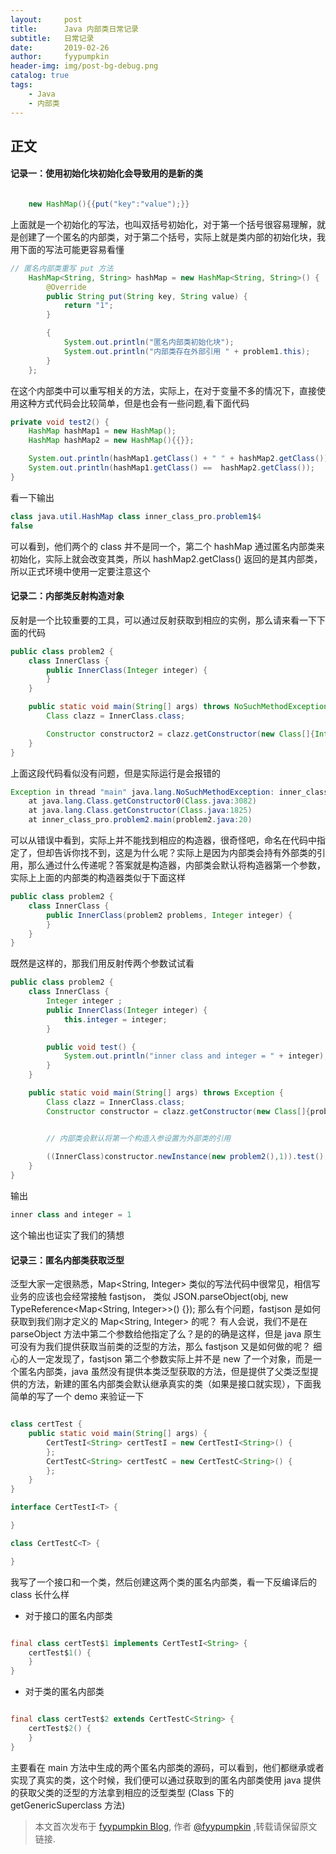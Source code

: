 ```yaml
---
layout:     post
title:      Java 内部类日常记录
subtitle:   日常记录
date:       2019-02-26
author:     fyypumpkin
header-img: img/post-bg-debug.png
catalog: true
tags:
    - Java
    - 内部类
---
```


## 正文

#### 记录一：使用初始化块初始化会导致用的是新的类

```java

    new HashMap(){{put("key":"value");}}

```

上面就是一个初始化的写法，也叫双括号初始化，对于第一个括号很容易理解，就是创建了一个匿名的内部类，对于第二个括号，实际上就是类内部的初始化块，我用下面的写法可能更容易看懂

```java
// 匿名内部类重写 put 方法
    HashMap<String, String> hashMap = new HashMap<String, String>() {
        @Override
        public String put(String key, String value) {
            return "1";
        }

        {
            System.out.println("匿名内部类初始化块");
            System.out.println("内部类存在外部引用 " + problem1.this);
        }
    };
```

在这个内部类中可以重写相关的方法，实际上，在对于变量不多的情况下，直接使用这种方式代码会比较简单，但是也会有一些问题,看下面代码

```java
private void test2() {
    HashMap hashMap1 = new HashMap();
    HashMap hashMap2 = new HashMap(){{}};

    System.out.println(hashMap1.getClass() + " " + hashMap2.getClass());
    System.out.println(hashMap1.getClass() ==  hashMap2.getClass());
}
```

看一下输出

```java
class java.util.HashMap class inner_class_pro.problem1$4
false
```

可以看到，他们两个的 class 并不是同一个，第二个 hashMap 通过匿名内部类来初始化，实际上就会改变其类，所以 hashMap2.getClass() 返回的是其内部类，所以正式环境中使用一定要注意这个

#### 记录二：内部类反射构造对象

反射是一个比较重要的工具，可以通过反射获取到相应的实例，那么请来看一下下面的代码

```java
public class problem2 {
    class InnerClass {
        public InnerClass(Integer integer) {
        }
    }

    public static void main(String[] args) throws NoSuchMethodException {
        Class clazz = InnerClass.class;

        Constructor constructor2 = clazz.getConstructor(new Class[]{Integer.class});
    }
}
```

上面这段代码看似没有问题，但是实际运行是会报错的

```java
Exception in thread "main" java.lang.NoSuchMethodException: inner_class_pro.problem2$InnerClass.<init>(java.lang.Integer)
	at java.lang.Class.getConstructor0(Class.java:3082)
	at java.lang.Class.getConstructor(Class.java:1825)
	at inner_class_pro.problem2.main(problem2.java:20)
```

可以从错误中看到，实际上并不能找到相应的构造器，很奇怪吧，命名在代码中指定了，但却告诉你找不到，这是为什么呢？实际上是因为内部类会持有外部类的引用，那么通过什么传递呢？答案就是构造器，内部类会默认将构造器第一个参数，实际上上面的内部类的构造器类似于下面这样

```java
public class problem2 {
    class InnerClass {
        public InnerClass(problem2 problems, Integer integer) {
        }
    }
}
```

既然是这样的，那我们用反射传两个参数试试看

```java
public class problem2 {
    class InnerClass {
        Integer integer ;
        public InnerClass(Integer integer) {
            this.integer = integer;
        }

        public void test() {
            System.out.println("inner class and integer = " + integer);
        }
    }

    public static void main(String[] args) throws Exception {
        Class clazz = InnerClass.class;
        Constructor constructor = clazz.getConstructor(new Class[]{problem2.class, Integer.class});


        // 内部类会默认将第一个构造入参设置为外部类的引用
        
        ((InnerClass)constructor.newInstance(new problem2(),1)).test();
    }
}

```

输出

```java
inner class and integer = 1
```

这个输出也证实了我们的猜想

#### 记录三：匿名内部类获取泛型

泛型大家一定很熟悉，Map<String, Integer> 类似的写法代码中很常见，相信写业务的应该也会经常接触 fastjson， 类似 JSON.parseObject(obj, new TypeReference<Map<String, Integer>>() {});
那么有个问题，fastjson 是如何获取到我们刚才定义的 Map<String, Integer> 的呢？ 有人会说，我们不是在 parseObject 方法中第二个参数给他指定了么？是的的确是这样，但是 java 原生可没有为我们提供获取当前类的泛型的方法，那么 fastjson 又是如何做的呢？
细心的人一定发现了，fastjson 第二个参数实际上并不是 new 了一个对象，而是一个匿名内部类，java 虽然没有提供本类泛型获取的方法，但是提供了父类泛型提供的方法，新建的匿名内部类会默认继承真实的类（如果是接口就实现），下面我简单的写了一个 demo 来验证一下

```java

class certTest {
    public static void main(String[] args) {
        CertTestI<String> certTestI = new CertTestI<String>() {
        };
        CertTestC<String> certTestC = new CertTestC<String>() {
        };
    }
}

interface CertTestI<T> {

}

class CertTestC<T> {

}

```

我写了一个接口和一个类，然后创建这两个类的匿名内部类，看一下反编译后的 class 长什么样

- 对于接口的匿名内部类

```java

final class certTest$1 implements CertTestI<String> {
    certTest$1() {
    }
}

```

- 对于类的匿名内部类

```java

final class certTest$2 extends CertTestC<String> {
    certTest$2() {
    }
}

```

主要看在 main 方法中生成的两个匿名内部类的源码，可以看到，他们都继承或者实现了真实的类，这个时候，我们便可以通过获取到的匿名内部类使用 java 提供的获取父类的泛型的方法拿到相应的泛型类型 (Class 下的 getGenericSuperclass 方法)

> 本文首次发布于 [fyypumpkin Blog](http://fyypumpkin.github.io), 作者 [@fyypumpkin](http://github.com/fyypumpkin) ,转载请保留原文链接.